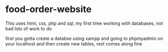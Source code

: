 # food-order-website
This uses html, css, php and sql, my first time working with databases, not bad lots of work to do

first you gotta create a databse using xampp and going to phpmyadmin on your localhost and then create new tables, rest comes along fine
